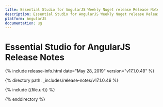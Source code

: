 ```yaml
---
title: Essential Studio for AngularJS Weekly Nuget release Release Notes  
description: Essential Studio for AngularJS Weekly Nuget release Release Notes  
platform: AngularJS
documentation: ug
---
```


# Essential Studio for AngularJS  Release Notes  

{% include release-info.html date="May 28, 2019"  version="v17.1.0.49" %} 


{% directory path: _includes/release-notes/v17.1.0.49 %}

{% include {{file.url}} %}

{% enddirectory %}